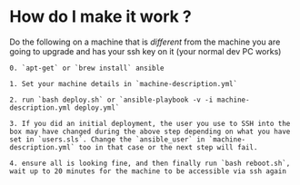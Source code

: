 # How do I make it work ?
Do the following on a machine that is _different_ from the machine you are going to upgrade and has your ssh key on it (your normal dev PC works)
```
0. `apt-get` or `brew install` ansible

1. Set your machine details in `machine-description.yml`

2. run `bash deploy.sh` or `ansible-playbook -v -i machine-description.yml deploy.yml`

3. If you did an initial deployment, the user you use to SSH into the box may have changed during the above step depending on what you have set in `users.sls`. Change the `ansible_user` in `machine-description.yml` too in that case or the next step will fail.

4. ensure all is looking fine, and then finally run `bash reboot.sh`, wait up to 20 minutes for the machine to be accessible via ssh again
```